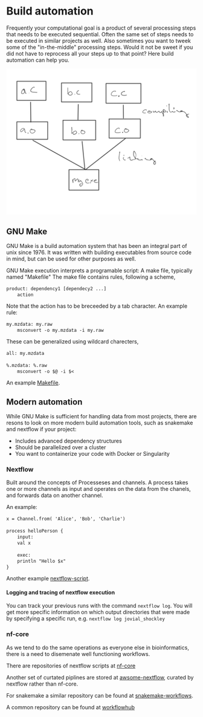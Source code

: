 # Build automation

Frequently your computational goal is a product of several processing steps that needs to be executed sequential. Often the same set of steps needs to be executed in similar projects as well. Also sometimes you want to tweek some of the "in-the-middle" processing steps. Would it not be sweet if you did not have to reprocess all your steps up to that point? Here build automation can help you.

![](img/c_build.png)


## GNU Make

GNU Make is a build automation system that has been an integral part of unix since 1976. It was written with building executables from source code in mind, but can be used for other purposes as well.

GNU Make execution interprets a programable script: A make file, typically named "Makefile"
The make file contains rules, following a scheme,
```
product: dependency1 [dependecy2 ...]
    action
```
Note that the action has to be breceeded by a tab character.
An example rule:
```
my.mzdata: my.raw
    msconvert -o my.mzdata -i my.raw
```
These can be generalized using wildcard charecters,
```
all: my.mzdata

%.mzdata: %.raw
    msconvert -o $@ -i $<
```

An example [Makefile](martin/Makefile).

## Modern automation

While GNU Make is sufficient for handling data from most projects, there are resons to look on more modern build automation tools, such as snakemake and nextflow if your project:

* Includes advanced dependency structures
* Should be parallelized over a cluster
* You want to containerize your code with Docker or Singularity

### Nextflow

Built around the concepts of Processeses and channels. A process takes one or more channels as input and operates on the data from the chanels, and forwards data on another channel.

An example:
```
x = Channel.from( 'Alice', 'Bob', 'Charlie')

process helloPerson {
    input:
    val x

    exec:
    println "Hello $x"
}
```

Another example [nextflow-script](nextflow/example.nf).

#### Logging and tracing of nextflow execution

You can track your previous runs with the command `nextflow log`. You will get more specific information on which output directories that were made by specifying a specific run, e.g. `nextflow log jovial_shockley`


### nf-core

As we tend to do the same operations as everyone else in bioinformatics, there is a need to disemenate well functioning workflows.

There are repositories of nextflow scripts at [nf-core](https://nf-co.re/)

Another set of curtated piplines are stored at [awsome-nextflow](https://github.com/nextflow-io/awesome-nextflow), curated by nextflow rather than nf-core.

For snakemake a similar repository can be found at [snakemake-workflows](https://github.com/snakemake-workflows).

A common repository can be found at [workflowhub](https://workflowhub.eu/)

